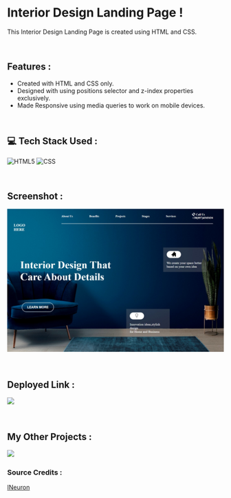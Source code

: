 # **Interior Design Landing Page !**

This Interior Design Landing Page is created using HTML and CSS.

</br>

## **Features :**
- Created with HTML and CSS only.
- Designed with using positions selector and z-index properties exclusively.
- Made Responsive using media queries to work on mobile devices.

</br>

## 💻 **Tech Stack Used :**

![HTML5](https://img.shields.io/badge/html5-%23E34F26.svg?style=for-the-badge&logo=html5&logoColor=white) ![CSS](https://img.shields.io/badge/css3-%231572B6.svg?style=for-the-badge&logo=css3&logoColor=white)

</br>

## **Screenshot :**

![Web Site Image](https://github.com/navneetkumar22/Interior_Design_Page/blob/master/screenshot.png)

<br>

## **Deployed Link :**
<a href="https://navneet-project10.netlify.app/"><img src="https://img.shields.io/badge/Netlify-00C7B7?style=for-the-badge&logo=netlify&logoColor=white"/></a>

<br>

## **My Other Projects :**
<a href="https://navneetkumar.netlify.app"><img src="https://img.shields.io/badge/Netlify-00C7B7?style=for-the-badge&logo=netlify&logoColor=white"/></a>

### **Source Credits :**
[INeuron](https://ineuron.ai)